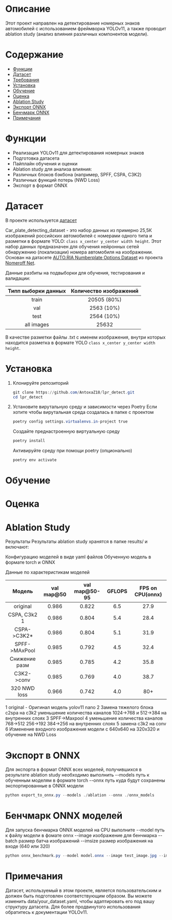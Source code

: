 # Описание
Этот проект направлен на детектирование номерных знаков автомобилей с использованием фреймворка YOLOv11,
а также проводит ablation study (анализ влияния различных компонентов модели).

# Содержание
- [Функции](#Функции)
- [Датасет](#Датасет)
- [Требования](#Требования)
- [Установка](#Установка)
- [Обучение](#Обучение)
- [Оценка](#Оценка)
- [Ablation Study](#Ablation-Study)
- [Экспорт ONNX](#Экспорт-ONNX)
- [Бенчмарк ONNX](#Бенчмарк-ONNX-моделей)
- [Примечания](#Примечания)

# Функции
- Реализация YOLOv11 для детектирования номерных знаков
- Подготовка датасета
- Пайплайн обучения и оценки
- Ablation study для анализа влияния:
- Различных блоков бэкбона (например, SPFF, CSPA, C3K2)
- Различных функций потерь (NWD Loss)
- Экспорт в формат ONNX

# Датасет
В проекте используется [датасет](https://huggingface.co/datasets/AY000554/Car_plate_detecting_dataset) 

Car_plate_detecting_dataset - это набор данных из примерно 25,5К изображений российских автомобилей с номерами одного типа и разметки в формате YOLO: ```class x_center y_center width height```. Этот набор данных предназначен для обучения нейронных сетей обнаружению (локализации) номера автомобиля на изображении.
Основан на датасете [AUTO.RIA Numberplate Options Dataset](https://nomeroff.net.ua/datasets/autoriaNumberplateDataset-2023-03-06.zip) из проекта [Nomeroff Net](https://nomeroff.net.ua/#).

Данные разбиты на подвыборки для обучения, тестирования и валидации:

|Типп выборки данных | Количество изображений |
| :----------------: |:----------------------:|
| train |      20505 (80%)       |
| val   |       2563 (10%)       |
| test  |       2564 (10%)       |
| all images |         25632          |

В качестве разметки файлы .txt с именем изображения, внутри которых находится разметка в формате YOLO ```class x_center y_center width height```.

# Установка
1. Клонируйте репозиторий
   ```Powershell
   git clone https://github.com/AntoxaZ18/lpr_detect.git
   cd lpr_detect
   ```
2. Установите вирутальную среду и зависимости через Poetry
   Если хотите чтобы вирутальная среда создалась в папке с проектом
   ```Powershell
   poetry config settings.virtualenvs.in-project true
   ```
   Создайте преднастроенную виртуальную среду
   ```Powershell
   poetry install
   ```
   Активируйте среду при помощи poetry (опционально)
   ```Powershell
   poetry env activate
   ```
# Обучение

# Оценка

# Ablation Study

Результаты
Результаты ablation study хранятся в папке results/ и включают:

Конфигурацию моделей в виде yaml файлов
Обученную модель в формате torch и ONNX

Данные по характеристикам моделей

|       Модель       |       val map@50       |    val map@50-95   |       GFLOPS           |   FPS on CPU(onnx)     | 
| :----------------: |:----------------------:| :----------------: |:----------------------:|:----------------------:|
| original       |      0.986       |      0.822       |      6.5       |      27.9       |
| CSPA, C3k2 1   |      0.986       |      0.804       |      5.4       |      28.4       |
| CSPA->C3K2*    |      0.986       |      0.804       |      5.1       |      31.9       |
| SPFF->MAxPool  |      0.985       |      0.792       |      4.5       |      32.4       |
| Снижение разм  |      0.985       |      0.785       |      4.2       |      35.8       |
| C3K2->conv     |      0.985       |      0.769       |      4.0       |      38.7       |
| 320 NWD loss   |      0.966       |      0.742       |      4.0       |      80+        |

1 original - Оригинал модель yolov11 nano
2 Замена тяжелого блока с2spa на c3k2 уменьшение количества каналов 1024->768 и 512->384 на внутренних слоях
3 SPFF->Maxpool
4 уменьшение количества каналов 768->512 256->192 384->256 на внутренних слоях
5 замена c3k2 на conv
6 Изменение входного изображения модели с 640x640 на 320х320 и обучение на NWD Loss

# Экспорт в ONNX
Для экспорта в формат ONNX всех моделей, получившихся в результате ablation study необходимо выполнить
--models путь к обученным моделям в формате torch
--onnx  путь куда будут сохранены экспортированные в ONNX модели

```Powershell
python export_to_onnx.py --models ./ablation --onnx ./onnx_models
```

# Бенчмарк ONNX моделей
Для запуска бенчмарка ONNX моделей на CPU выполните
--model путь к файлу модели в фомате onnx
--image изображение для бенчмарка
--batch размер батча изображений
--imsize размер изображения на входе (640 или 320)

```Powershell
python onnx_benchmark.py --model model.onnx --image test_image.jpg --imsize 640
```

# Примечания
Датасет, используемый в этом проекте, является пользовательским и должен быть подготовлен соответствующим образом.
Вы можете изменить data/your_dataset.yaml, чтобы адаптировать его под вашу структуру датасета.
Для более продвинутого использования обратитесь к документации YOLOv11.
